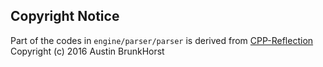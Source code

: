 ## Copyright Notice

Part of the codes in `engine/parser/parser` is derived from [CPP-Reflection](https://github.com/AustinBrunkHorst/CPP-Reflection) Copyright (c) 2016 Austin BrunkHorst

